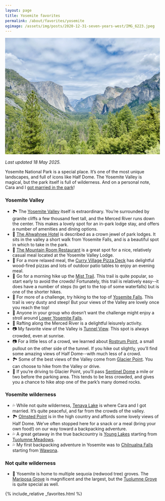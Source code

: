 ```yaml
---
layout: page
title: Yosemite favorites
permalink: /about/favorites/yosemite
ogimage: /assets/img/posts/2020-12-31-seven-years-west/IMG_6223.jpeg
---
```

![Yosemite Valley from Inspiration Point](/assets/img/posts/2020-12-31-seven-years-west/IMG_6223.jpeg)

_Last updated 18 May 2025._

Yosemite National Park is a special place. It’s one of the most unique landscapes, and full of icons like Half Dome. The Yosemite Valley is magical, but the park itself is full of wilderness. And on a personal note, Cara and I [got married in the park](/archives/yosemite-wedding)!

### Yosemite Valley
* 🏞️ The [Yosemite Valley](https://maps.apple.com/?address=Southside%20Dr%20%26%20Yosemite%20Valley%20Loop%20Trail,%20Yosemite%20National%20Park,%20CA%20%2095389,%20United%20States&auid=9902249752144429275&ll=37.737225,-119.604077&lsp=9902&q=Yosemite%20Valley) itself is extraordinary. You’re surrounded by granite cliffs a few thousand feet tall, and the Merced River runs down the center. This makes a lovely spot for an in-park lodge stay, and offers a number of amenities and dining options.
* 🏨 [The Ahwahnee Hotel](https://maps.apple.com/?address=1%20Ahwahnee%20Dr,%20Coulterville,%20CA%20%2095389,%20United%20States&auid=16197676400918435143&ll=37.746218,-119.574310&lsp=9902&q=The%20Ahwahnee%20Hotel) is described as a crown jewel of park lodges. It sits in the valley a short walk from Yosemite Falls, and is a beautiful spot in which to take in the park.
* 🥩 [The Mountain Room Restaurant](https://maps.apple.com/?address=9006%20Yosemite%20Lodge%20Dr,%20Coulterville,%20CA%20%2095389,%20United%20States&auid=2370034411666224560&ll=37.743527,-119.598115&lsp=9902&q=Mountain%20Room%20Restaurant) is a great spot for a nice, relatively casual meal located at the Yosemite Valley Lodge.
* 🍕 For a more relaxed meal, the [Curry Village Pizza Deck](https://maps.apple.com/?address=9010%20Curry%20Village%20Service%20Rd,%20Coulterville,%20CA%20%2095389,%20United%20States&auid=12542205084086810426&ll=37.737365,-119.571317&lsp=9902&q=Curry%20Village%20Pizza%20Deck) has delightful wood-fired pizzas and lots of outdoor patio tables to enjoy an evening meal.
* 🥾 Go for a morning hike up the [Mist Trail](https://maps.apple.com/place?address=Mariposa%20County,%20CA,%20United%20States&coordinate=37.726266,-119.530570&name=Mist%20Trail&place-id=I25571980EDFF8691&map=explore). This trail is quite popular, so start early to avoid the crowds! Fortunately, this trail is relatively easy--it does have a number of steps (to get to the top of some waterfalls) but is one of the shorter hikes.
* 🥾 For more of a challenge, try hiking to the top of [Yosemite Falls](https://maps.apple.com/place?address=Mariposa%20County,%20CA,%20United%20States&coordinate=37.742811,-119.603290&name=Upper%20Yosemite%20Falls%20Trail&place-id=I6045CC472F070161&map=explore). This trail is very dusty and steep! But your views of the Valley are lovely once you reach the top!
* 🌲 Anyone in your group who doesn’t want the challenge might enjoy a stroll around [Lower Yosemite Falls](https://maps.apple.com/place?address=Mariposa%20County,%20CA,%20United%20States&coordinate=37.746020,-119.596009&name=Lower%20Yosemite%20Fall%20Trail&place-id=I9FFF01D4D8EAEDFE&map=explore).
* 🛶 Rafting along the Merced River is a delightful leisurely activity.
* 📷 My favorite view of the Valley is [Tunnel View](https://maps.apple.com/place?address=Wawona%20Rd,%20Yosemite%20National%20Park,%20CA%20%2095389,%20United%20States&coordinate=37.715586,-119.676926&name=Tunnel%20View&place-id=I7408F9590EC1AB75&map=explore). This spot is always crowded, even at sunrise.
* 📷 For a little less of a crowd, we learned about [Rostrum Point](https://maps.apple.com/place?address=Wawona%20Rd,%20Yosemite%20National%20Park,%20CA%20%2095389,%20United%20States&coordinate=37.716580,-119.705879&name=Wawona%20Road%20Pullout&place-id=I8461C76F6E6DEA0A&map=explore), a small pullout on the other side of the tunnel. If you hike out slightly, you’ll find some amazing views of Half Dome--with much less of a crowd.
* 🏞️ Some of the best views of the Valley come from [Glacier Point](https://maps.apple.com/place?address=Four%20Mile%20Trail,%20Coulterville,%20CA%20%2095389,%20United%20States&coordinate=37.729807,-119.573320&name=Glacier%20Point&place-id=ICF2B4D5FA97B777D&map=transit). You can choose to hike from the Valley or drive.
* 🥾 If you’re driving to Glacier Point, you’ll pass [Sentinel Dome](https://maps.apple.com/place?address=Glacier%20Point%20Rd,%20Coulterville,%20CA%20%2095389,%20United%20States&coordinate=37.712373,-119.586627&name=Sentinel%20Dome%20and%20Taft%20Point%20Trailhead&place-id=IB6A20BE2DE615F70&map=transit) a mile or two before the parking area. This tends to be less crowded, and gives you a chance to hike atop one of the park’s many domed rocks.

### Yosemite wilderness
* 💦 While not quite wilderness, [Tenaya Lake](https://maps.apple.com/place?address=Mariposa%20County,%20CA,%20United%20States&auid=1620624891433443957&coordinate=37.830490,-119.463018&lsp=9902&name=Tenaya%20Lake&map=explore) is where Cara and I got married. It’s quite peaceful, and far from the crowds of the valley.
* 🏞️ [Olmsted Point](https://maps.apple.com/place?address=Snow%20Creek%20Trail,%20Coulterville,%20CA%20%2095389,%20United%20States&coordinate=37.810598,-119.485518&name=Olmsted%20Point&place-id=I48DA619DC25FE5B6&map=explore) is in the high country and affords some lovely views of Half Dome. We’ve often stopped here for a snack or a meal (bring your own food!) on our way toward a backpacking adventure.
* 💦 A great getaway in the true backcountry is [Young Lakes](https://maps.apple.com/place?address=Tuolumne%20County,%20CA,%20United%20States&auid=17560323795179546455&coordinate=37.936184,-119.346729&lsp=9902&name=Young%20Lakes&map=explore) starting from [Tuolumne Meadows](https://maps.apple.com/place?address=Pacific%20Crest%20National%20Scenic%20Trail,%20Groveland,%20CA%20%2095321,%20United%20States&coordinate=37.876893,-119.345725&name=Tuolumne%20Meadows%20Wilderness%20Center&place-id=I7CF773782A0CC830&map=explore).
* 💦 My first backpacking adventure in Yosemite was to [Chilnualna Falls](https://maps.apple.com/place?address=Chilnualna%20Creek,%20Yosemite%20National%20Park,%20CA,%20United%20States&coordinate=37.563375,-119.617158&name=Chilnualna%20Falls&place-id=I6FFD5A5CBEC482FA&map=explore) starting from [Wawona](https://maps.apple.com/place?address=Chilnualna%20Falls%20Trail,%20Yosemite%20National%20Park,%20CA%20%2095389,%20United%20States&coordinate=37.548663,-119.633580&name=Chilnualna%20Falls%20Trailhead&place-id=IB13339778CC5515C&map=explore).

### Not quite wilderness
* 🌲 Yosemite is home to multiple sequoia (redwood tree) groves. The [Mariposa Grove](https://maps.apple.com/place?address=Perimeter%20Trail,%20Coulterville,%20CA%20%2095389,%20United%20States&coordinate=37.515344,-119.600321&name=Mariposa%20Grove&place-id=IABEB150CBD343ED0&map=explore) is magnificent and the largest, but the [Tuolumne Grove](https://maps.apple.com/place?address=Tuolumne%20Grove%20Loop%20Trail,%20Groveland,%20CA%20%2095321,%20United%20States&coordinate=37.768786,-119.806068&name=Tuolumne%20Grove&place-id=IB3E463B332AF567&map=explore) is quite special as well.

{% include_relative _favorites.html %}
